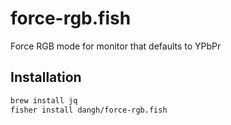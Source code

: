 # force-rgb.fish
Force RGB mode for monitor that defaults to YPbPr

## Installation

```sh
brew install jq
fisher install dangh/force-rgb.fish
```
